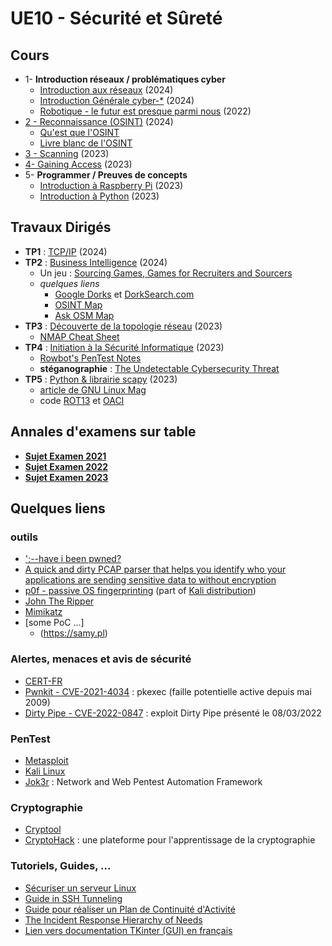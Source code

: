 # UE10 - Sécurité et Sûreté

## Cours
* 1- **Introduction réseaux / problématiques cyber**
  * [Introduction aux réseaux](https://github.com/truillet/ups/blob/master/m2issd/cours/introduction_2024.pdf) (2024)
  * [Introduction Générale cyber-*](https://github.com/truillet/ups/blob/master/m2issd/cours/Cyber_Octobre2023.pdf) (2024)
  * [Robotique - le futur est presque parmi nous](https://github.com/truillet/ups/blob/master/m2issd/cours/Robotique_fevrier_2022.pdf) (2022)
* [2 - Reconnaissance (OSINT)](https://github.com/truillet/ups/blob/master/m2issd/cours/OSINT_Reconnaissance.pdf) (2024)
  * [Qu'est que l'OSINT](https://www.numerama.com/cyberguerre/1628506-quest-ce-que-losint.html)
   * [Livre blanc de l'OSINT](https://ozint.eu/contributions/Livre%20blanc-Le%20cadre%20legal%20OSINT-2023.pdf)
* [3 - Scanning](https://github.com/truillet/ups/blob/master/m2issd/cours/Scanning.pdf) (2023)
* [4- Gaining Access](https://github.com/truillet/ups/blob/master/m2issd/cours/Gaining_Access.pdf) (2023)
* 5- **Programmer / Preuves de concepts**
  * [Introduction à Raspberry Pi](https://github.com/truillet/ups/blob/master/m2issd/cours/Introduction_RPi.pdf) (2023)
  * [Introduction à Python](https://github.com/truillet/ups/blob/master/m2issd/cours/Introduction_Python.pdf) (2023)  
  
## Travaux Dirigés
* **TP1** : [TCP/IP](https://github.com/truillet/ups/blob/master/m2issd/td/TP1_TCP_IP.pdf) (2024)
* **TP2** : [Business Intelligence](https://github.com/truillet/ups/blob/master/m2issd/td/TP2_BUSINT.pdf) (2024)
   * Un jeu : [Sourcing Games, Games for Recruiters and Sourcers](https://sourcing.games)
   * *quelques liens*
     * [Google Dorks](https://www.exploit-db.com/google-hacking-database) et [DorkSearch.com](https://dorksearch.com)
     * [OSINT Map](https://cybdetective.com/osintmap)
     * [Ask OSM Map](https://overpass-turbo.eu)
* **TP3** : [Découverte de la topologie réseau](https://github.com/truillet/ups/blob/master/m2issd/td/TP3_Scanning.pdf) (2023)
   * [NMAP Cheat Sheet](https://www.stationx.net/nmap-cheat-sheet)
* **TP4** : [Initiation à la Sécurité Informatique](https://github.com/truillet/ups/blob/master/m2issd/td/TP4_Initiation_Securite.pdf) (2023)
   * [Rowbot's PenTest Notes](https://guide.offsecnewbie.com/shells)
   * **stéganographie** : [The Undetectable Cybersecurity Threat](https://builtin.com/cybersecurity/steganography)
* **TP5** : [Python & librairie scapy](https://github.com/truillet/ups/blob/master/m2issd/td/TP5_Python_Scapy.pdf) (2023)
   * [article de GNU Linux Mag](https://connect.ed-diamond.com/GNU-Linux-Magazine/GLMFHS-090/Scapy-le-couteau-suisse-Python-pour-le-reseau)
   * code [ROT13](https://github.com/truillet/ups/blob/master/m2issd/code/ROT13.py) et [OACI](https://github.com/truillet/ups/blob/master/m2issd/code/OACI.zip)

## Annales d'examens sur table
* **[Sujet Examen 2021](https://github.com/truillet/ups/blob/master/m2issd/annales/Exam_m2issd_20-21_UE8.pdf)**
* **[Sujet Examen 2022](https://github.com/truillet/ups/blob/master/m2issd/annales/Exam_m2issd_21-22_UE8.pdf)**
* **[Sujet Examen 2023](https://github.com/truillet/ups/blob/master/m2issd/annales/Exam_m2issd_22-23_UE10.pdf)**

## Quelques liens

### outils
* [';--have i been pwned?](https://haveibeenpwned.com)
* [A quick and dirty PCAP parser that helps you identify who your applications are sending sensitive data to without encryption](https://github.com/danielmiessler/Caparser)
* [p0f - passive OS fingerprinting](https://lcamtuf.coredump.cx/p0f3) (part of [Kali distribution](https://tools.kali.org/information-gathering/p0f))
* [John The Ripper](https://www.openwall.com/john)
* [Mimikatz](http://blog.gentilkiwi.com/mimikatz)
* [some PoC ...]
  * (https://samy.pl)

### Alertes, menaces et avis de sécurité
* [CERT-FR](https://www.cert.ssi.gouv.fr)
* [Pwnkit - CVE-2021-4034](https://github.com/arthepsy/CVE-2021-4034) : pkexec (faille potentielle active depuis mai 2009)
* [Dirty Pipe - CVE-2022-0847](https://github.com/Mustafa1986/CVE-2022-0847-DirtyPipe-Exploit/blob/main/dirtypipe.c) : exploit Dirty Pipe présenté le 08/03/2022 

### PenTest
* [Metasploit](https://www.metasploit.com)
* [Kali Linux](https://www.kali.org)
* [Jok3r](https://hakin9.org/jok3r-v3-beta-2-network-and-web-pentest-automation-framework/) : Network and Web Pentest Automation Framework

### Cryptographie
* [Cryptool](https://www.cryptool.org/en)
* [CryptoHack](https://cryptohack.org) : une plateforme pour l'apprentissage de la cryptographie

### Tutoriels, Guides, ...
* [Sécuriser un serveur Linux](https://github.com/imthenachoman/How-To-Secure-A-Linux-Server)
* [Guide in SSH Tunneling](https://www.hackingarticles.in/comprehensive-guide-on-ssh-tunneling)
* [Guide pour réaliser un Plan de Continuité d'Activité](http://www.sgdsn.gouv.fr/uploads/2016/10/guide-pca-sgdsn-110613-normal.pdf)
* [The Incident Response Hierarchy of Needs](https://github.com/swannman/ircapabilities)
* [Lien vers documentation TKinter (GUI) en français](http://tkinter.fdex.eu/index.html)
